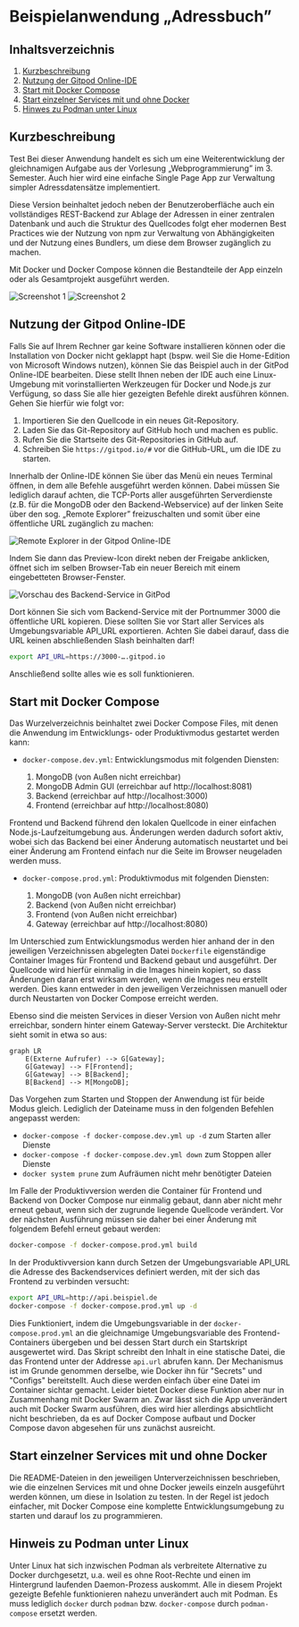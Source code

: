 Beispielanwendung „Adressbuch”
==============================

Inhaltsverzeichnis
------------------

 1. [Kurzbeschreibung](#kurzbeschreibung)
 1. [Nutzung der Gitpod Online-IDE](#nutzung-der-gitpod-online-ide)
 1. [Start mit Docker Compose](#start-mit-docker-compose)
 1. [Start einzelner Services mit und ohne Docker](#start-einzelner-services-mit-und-ohne-docker)
 1. [Hinwes zu Podman unter Linux](#hinweis-zu-podman-unter-linux)

Kurzbeschreibung
----------------

Test
Bei dieser Anwendung handelt es sich um eine Weiterentwicklung der gleichnamigen
Aufgabe aus der Vorlesung „Webprogrammierung” im 3. Semester. Auch hier wird
eine einfache Single Page App zur Verwaltung simpler Adressdatensätze implementiert.

Diese Version beinhaltet jedoch neben der Benutzeroberfläche auch ein vollständiges
REST-Backend zur Ablage der Adressen in einer zentralen Datenbank und auch die
Struktur des Quellcodes folgt eher modernen Best Practices wie der Nutzung von
npm zur Verwaltung von Abhängigkeiten und der Nutzung eines Bundlers, um diese
dem Browser zugänglich zu machen.

Mit Docker und Docker Compose können die Bestandteile der App einzeln oder
als Gesamtprojekt ausgeführt werden.

![Screenshot 1](screenshot1.png?raw=true)
![Screenshot 2](screenshot2.png?raw=true)

Nutzung der Gitpod Online-IDE
----------------------------

Falls Sie auf Ihrem Rechner gar keine Software installieren können oder die
Installation von Docker nicht geklappt hapt (bspw. weil Sie die Home-Edition
von Microsoft Windows nutzen), können Sie das Beispiel auch in der GitPod
Online-IDE bearbeiten. Diese stellt Ihnen neben der IDE auch eine Linux-Umgebung
mit vorinstallierten Werkzeugen für Docker und Node.js zur Verfügung, so dass
Sie alle hier gezeigten Befehle direkt ausführen können. Gehen Sie hierfür
wie folgt vor:

 1. Importieren Sie den Quellcode in ein neues Git-Repository.
 1. Laden Sie das Git-Repository auf GitHub hoch und machen es public.
 1. Rufen Sie die Startseite des Git-Repositories in GitHub auf.
 1. Schreiben Sie `https://gitpod.io/#` vor die GitHub-URL, um die IDE zu starten.

Innerhalb der Online-IDE können Sie über das Menü ein neues Terminal öffnen,
in dem alle Befehle ausgeführt werden können. Dabei müssen Sie lediglich
darauf achten, die TCP-Ports aller ausgeführten Serverdienste (z.B. für die
MongoDB oder den Backend-Webservice) auf der linken Seite über den sog.
„Remote Explorer” freizuschalten und somit über eine öffentliche URL
zugänglich zu machen:

![Remote Explorer in der Gitpod Online-IDE](gitpod1.png)

Indem Sie dann das Preview-Icon direkt neben der Freigabe anklicken, öffnet sich
im selben Browser-Tab ein neuer Bereich mit einem eingebetteten Browser-Fenster.

![Vorschau des Backend-Service in GitPod](gitpod2.png)

Dort können Sie sich vom Backend-Service mit der Portnummer 3000 die öffentliche
URL kopieren. Diese sollten Sie vor Start aller Services als Umgebungsvariable
API_URL exportieren. Achten Sie dabei darauf, dass die URL keinen abschließenden
Slash beinhalten darf!

```sh
export API_URL=https://3000-….gitpod.io
```

Anschließend sollte alles wie es soll funktionieren.

Start mit Docker Compose
------------------------

Das Wurzelverzeichnis beinhaltet zwei Docker Compose Files, mit denen die
Anwendung im Entwicklungs- oder Produktivmodus gestartet werden kann:

 * `docker-compose.dev.yml`: Entwicklungsmodus mit folgenden Diensten:

     1. MongoDB (von Außen nicht erreichbar)
     2. MongoDB Admin GUI (erreichbar auf http://localhost:8081)
     3. Backend (erreichbar auf http://localhost:3000)
     4. Frontend (erreichbar auf http://localhost:8080)

 Frontend und Backend führend den lokalen Quellcode in einer einfachen
 Node.js-Laufzeitumgebung aus. Änderungen werden dadurch sofort aktiv, wobei
 sich das Backend bei einer Änderung automatisch neustartet und bei einer
 Änderung am Frontend einfach nur die Seite im Browser neugeladen werden
 muss.

 * `docker-compose.prod.yml`: Produktivmodus mit folgenden Diensten:

     1. MongoDB (von Außen nicht erreichbar)
     2. Backend (von Außen nicht erreichbar)
     3. Frontend (von Außen nicht erreichbar)
     4. Gateway (erreichbar auf http://localhost:8080)

Im Unterschied zum Entwicklungsmodus werden hier anhand der in den jeweiligen
Verzeichnissen abgelegten Datei `Dockerfile` eigenständige Container Images
für Frontend und Backend gebaut und ausgeführt. Der Quellcode wird hierfür
einmalig in die Images hinein kopiert, so dass Änderungen daran erst wirksam
werden, wenn die Images neu erstellt werden. Dies kann entweder in den
jeweiligen Verzeichnissen manuell oder durch Neustarten von Docker Compose
erreicht werden.

Ebenso sind die meisten Services in dieser Version von Außen nicht mehr
erreichbar, sondern hinter einem Gateway-Server versteckt. Die Architektur
sieht somit in etwa so aus:

```mermaid
graph LR
    E(Externe Aufrufer) --> G[Gateway];
    G[Gateway] --> F[Frontend];
    G[Gateway] --> B[Backend];
    B[Backend] --> M[MongoDB];
```

Das Vorgehen zum Starten und Stoppen der Anwendung ist für beide Modus gleich.
Lediglich der Dateiname muss in den folgenden Befehlen angepasst werden:

 * `docker-compose -f docker-compose.dev.yml up -d` zum Starten aller Dienste
 * `docker-compose -f docker-compose.dev.yml down` zum Stoppen aller Dienste
 * `docker system prune` zum Aufräumen nicht mehr benötigter Dateien

Im Falle der Produktivversion werden die Container für Frontend und Backend von
Docker Compose nur einmalig gebaut, dann aber nicht mehr erneut gebaut, wenn
sich der zugrunde liegende Quellcode verändert. Vor der nächsten Ausführung
müssen sie daher bei einer Änderung mit folgendem Befehl erneut gebaut werden:

```sh
docker-compose -f docker-compose.prod.yml build
```

In der Produktivversion kann durch Setzen der Umgebungsvariable API_URL die
Adresse des Backendservices definiert werden, mit der sich das Frontend zu
verbinden versucht:

```sh
export API_URL=http://api.beispiel.de
docker-compose -f docker-compose.prod.yml up -d
```

Dies Funktioniert, indem die Umgebungsvariable in der `docker-compose.prod.yml`
an die gleichnamige Umgebungsvariable des Frontend-Containers übergeben und
bei dessen Start durch ein Startskript ausgewertet wird. Das Skript schreibt
den Inhalt in eine statische Datei, die das Frontend unter der Addresse
`api.url` abrufen kann. Der Mechanismus ist im Grunde genommen derselbe, wie
Docker ihn für "Secrets" und "Configs" bereitstellt. Auch diese werden einfach
über eine Datei im Container sichtar gemacht. Leider bietet Docker diese
Funktion aber nur in Zusammenhang mit Docker Swarm an. Zwar lässt sich die
App unverändert auch mit Docker Swarm ausführen, dies wird hier allerdings
absichtlicht nicht beschrieben, da es auf Docker Compose aufbaut und Docker
Compose davon abgesehen für uns zunächst ausreicht.

Start einzelner Services mit und ohne Docker
--------------------------------------------

Die README-Dateien in den jeweiligen Unterverzeichnissen beschrieben, wie die
einzelnen Services mit und ohne Docker jeweils einzeln ausgeführt werden können,
um diese in Isolation zu testen. In der Regel ist jedoch einfacher, mit Docker
Compose eine komplette Entwicklungsumgebung zu starten und darauf los zu
programmieren.

Hinweis zu Podman unter Linux
-----------------------------

Unter Linux hat sich inzwischen Podman als verbreitete Alternative zu Docker
durchgesetzt, u.a. weil es ohne Root-Rechte und einen im Hintergrund laufenden
Daemon-Prozess auskommt. Alle in diesem Projekt gezeigte Befehle funktionieren
nahezu unverändert auch mit Podman. Es muss lediglich `docker` durch `podman`
bzw. `docker-compose` durch `podman-compose` ersetzt werden.
